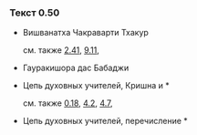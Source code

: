 ### Текст 0.50
	
- Вишванатха Чакраварти Тхакур

	см. также  [2.41](../02/0241.md),  [9.11](../09/0911.md), 
	
- Гауракишора дас Бабаджи

	
- Цепь духовных учителей, Кришна и \*

	см. также  [0.18](../00/0018.md),  [4.2](../04/0402.md),  [4.7](../04/0407.md), 
	
- Цепь духовных учителей, перечисление \*

